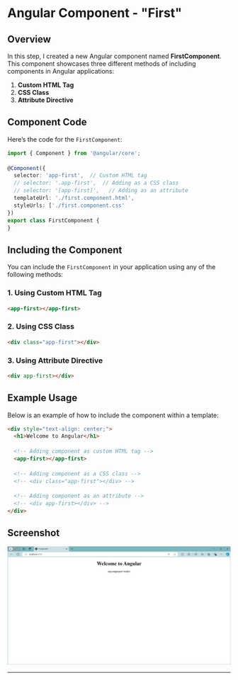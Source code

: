 
# Angular Component - "First"

## Overview

In this step, I created a new Angular component named **FirstComponent**. This component showcases three different methods of including components in Angular applications:

1. **Custom HTML Tag**
2. **CSS Class**
3. **Attribute Directive**

## Component Code

Here’s the code for the `FirstComponent`:

```typescript
import { Component } from '@angular/core';

@Component({
  selector: 'app-first',  // Custom HTML tag
  // selector: '.app-first',  // Adding as a CSS class
  // selector: '[app-first]',   // Adding as an attribute
  templateUrl: './first.component.html',
  styleUrls: ['./first.component.css'
})
export class FirstComponent {
}
```

## Including the Component

You can include the `FirstComponent` in your application using any of the following methods:

### 1. Using Custom HTML Tag

```html
<app-first></app-first>  
```

### 2. Using CSS Class

```html
<div class="app-first"></div>
```

### 3. Using Attribute Directive

```html
<div app-first></div>
```

## Example Usage

Below is an example of how to include the component within a template:

```html
<div style="text-align: center;">
  <h1>Welcome to Angular</h1>
  
  <!-- Adding component as custom HTML tag -->
  <app-first></app-first>  
  
  <!-- Adding component as a CSS class -->
  <!-- <div class="app-first"></div> -->

  <!-- Adding component as an attribute -->
  <!-- <div app-first></div> -->
</div>
```

## Screenshot

![Screenshot of the Application](./component.png)

---
